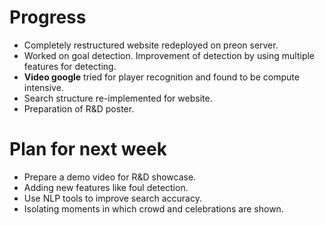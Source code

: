 # Progress
* Completely restructured website redeployed on preon server. 
* Worked on goal detection. Improvement of detection by using multiple features for detecting.
* **Video google** tried for player recognition and found to be compute intensive.
* Search structure re-implemented for website.
* Preparation of R&D poster.

# Plan for next week
* Prepare a demo video for R&D showcase.
* Adding new features like foul detection.
* Use NLP tools to improve search accuracy.
* Isolating moments in which crowd and celebrations are shown.